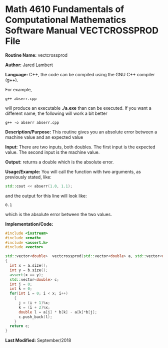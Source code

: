 # Math 4610 Fundamentals of Computational Mathematics Software Manual VECTCROSSPROD File

**Routine Name:**           vectcrossprod

**Author:** Jared Lambert

**Language:** C++, the code can be compiled using the GNU C++ compiler (g++). 

For example,

    g++ abserr.cpp

will produce an executable **./a.exe** than can be executed. If you want a different name, the following will work a bit
better

    g++ -o abserr abserr.cpp

**Description/Purpose:** This routine gives you an absolute error between a machine value and an expected value   
    


**Input:** There are two inputs, both doubles. The first input is the expected value. The second input is the machine value.  


**Output:** returns a double which is the absolute error.
  

**Usage/Example:**
You will call the function with two arguments, as previously stated, like:
```c++
std::cout << abserr(1.0, 1.1);
```
and the output for this line will look like:    
```
0.1
```  

which is the absolute error between the two values.

**Implementation/Code:**  

```c++
#include <iostream>
#include <cmath>
#include <assert.h>
#include <vector>

std::vector<double>  vectcrossprod(std::vector<double> a, std::vector<double> b)
{
  int x = a.size();
  int y = b.size();
  assert(x == y);
  std::vector<double> c;
  int j = 0;
  int k = 0;
  for(int i = 0; i < x; i++)
    {
      j = (i + 1)%x;
      k = (i + 2)%x;
      double l = a[j] * b[k] - a[k]*b[j];
      c.push_back(l);
    }
  return c;
}
```

**Last Modified:** September/2018
